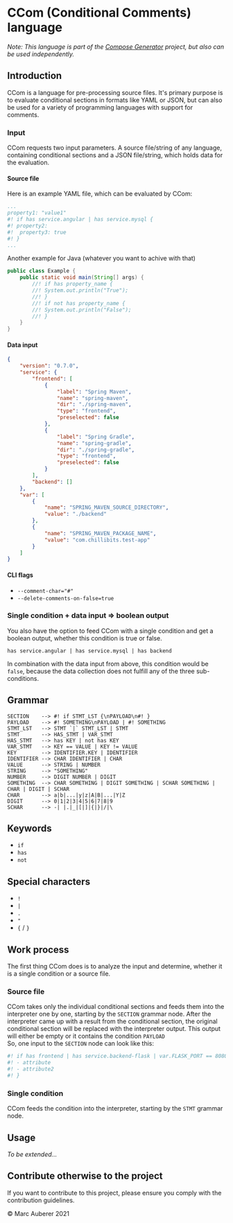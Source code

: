 # CCom (Conditional Comments) language

*Note: This language is part of the [Compose Generator](https://github.com/compose-generator/compose-generator) project, but also can be used independently.*

## Introduction
CCom is a language for pre-processing source files. It's primary purpose is to evaluate conditional sections in formats like YAML or JSON, but can also be used for a variety of programming languages with support for comments.

### Input
CCom requests two input parameters. A source file/string of any language, containing conditional sections and a JSON file/string, which holds data for the evaluation.

#### Source file
Here is an example YAML file, which can be evaluated by CCom:
```yaml
...
property1: "value1"
#! if has service.angular | has service.mysql {
#! property2:
#! 	property3: true
#! }
...
```

Another example for Java (whatever you want to achive with that)
```java
public class Example {
	public static void main(String[] args) {
        //! if has property_name {
        //! System.out.println("True");
        //! }
		//! if not has property_name {
        //! System.out.println("False");
        //! }
	}
}
```

#### Data input
```json
{
    "version": "0.7.0",
    "service": {
        "frontend": [
            {
                "label": "Spring Maven",
                "name": "spring-maven",
                "dir": "./spring-maven",
                "type": "frontend",
                "preselected": false
            },
            {
                "label": "Spring Gradle",
                "name": "spring-gradle",
                "dir": "./spring-gradle",
                "type": "frontend",
                "preselected": false
            }
        ],
        "backend": []
    },
    "var": [
        {
            "name": "SPRING_MAVEN_SOURCE_DIRECTORY",
            "value": "./backend"
        },
        {
            "name": "SPRING_MAVEN_PACKAGE_NAME",
            "value": "com.chillibits.test-app"
        }
    ]
}
```

#### CLI flags
-   `--comment-char="#"`
-   `--delete-comments-on-false=true`

### Single condition + data input => boolean output
You also have the option to feed CCom with a single condition and get a boolean output, whether this condition is true or false.
```ccom
has service.angular | has service.mysql | has backend
```

In combination with the data input from above, this condition would be `false`, because the data collection does not fulfill any of the three sub-conditions.

## Grammar
```
SECTION    --> #! if STMT_LST {\nPAYLOAD\n#! }
PAYLOAD    --> #! SOMETHING\nPAYLOAD | #! SOMETHING
STMT_LST   --> STMT `|` STMT_LST | STMT
STMT       --> HAS_STMT | VAR_STMT
HAS_STMT   --> has KEY | not has KEY
VAR_STMT   --> KEY == VALUE | KEY != VALUE
KEY        --> IDENTIFIER.KEY | IDENTIFIER
IDENTIFIER --> CHAR IDENTIFIER | CHAR
VALUE      --> STRING | NUMBER
STRING     --> "SOMETHING"
NUMBER     --> DIGIT NUMBER | DIGIT
SOMETHING  --> CHAR SOMETHING | DIGIT SOMETHING | SCHAR SOMETHING | CHAR | DIGIT | SCHAR
CHAR       --> a|b|...|y|z|A|B|...|Y|Z
DIGIT      --> 0|1|2|3|4|5|6|7|8|9
SCHAR      --> -| |.|_|[|]|{|}|/|\
```

## Keywords
-   `if`
-   `has`
-   `not`

## Special characters
-   `!`
-   `|`
-   `.`
-   `"`
-   `{` / `}`

## Work process
The first thing CCom does is to analyze the input and determine, whether it is a single condition or a source file.

### Source file
CCom takes only the individual conditional sections and feeds them into the interpreter one by one, starting by the `SECTION` grammar node. After the interpreter came up with a result from the conditional section, the original conditional section will be replaced with the interpreter output. This output will either be empty or it contains the condition `PAYLOAD` <br>
So, one input to the `SECTION` node can look like this:

```yaml
#! if has frontend | has service.backend-flask | var.FLASK_PORT == 8080 {
#! - attribute
#! - attribute2
#! } 
```

### Single condition
CCom feeds the condition into the interpreter, starting by the `STMT` grammar node.

## Usage
*To be extended...*

## Contribute otherwise to the project
If you want to contribute to this project, please ensure you comply with the contribution guidelines.

© Marc Auberer 2021